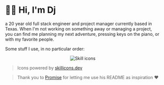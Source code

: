# 👋🏽 Hi, I'm Dj

a 20 year old full stack engineer and project manager currently based in Texas. When I'm not working on something away or managing a project, you can find me planning my next adventure, pressing keys on the piano, or with my favorite people. 

Some stuff I use, in no particular order:
<p align="center">
  <picture>
    <source media="(prefers-color-scheme: dark)" srcset="https://skillicons.dev/icons?i=bash%2Ccloudflare%2Ccss%2Cdiscord%2Cbots%2Cdocker%2Cgithub%2Chtml%2Cidea%2Cjava%2Cjs%2Cmysql%2Cnodejs%2Cpostgres%2Cpowershell%2Cprisma%2Cpy%2Craspberrypi%2Creact%2Cregex%2Csupabase%2Ctwitter%2Cts%2Cvite%2Cvscode%2Cworkers&perline=17&theme=dark">
    <source media="(prefers-color-scheme: light)" srcset="https://skillicons.dev/icons?i=bash%2Ccloudflare%2Ccss%2Cdiscord%2Cbots%2Cdocker%2Cgithub%2Chtml%2Cidea%2Cjava%2Cjs%2Cmysql%2Cnodejs%2Cpostgres%2Cpowershell%2Cprisma%2Cpy%2Craspberrypi%2Creact%2Cregex%2Csupabase%2Ctwitter%2Cts%2Cvite%2Cvscode%2Cworkers&perline=17&theme=light">
    <img alt="Skill icons">
  </picture>
</p>

> Icons powered by [skillicons.dev](https://skillicons.dev)

> Thank you to [Promise](https://github.com/promise/promise/) for letting me use his README as inspiration :heart: